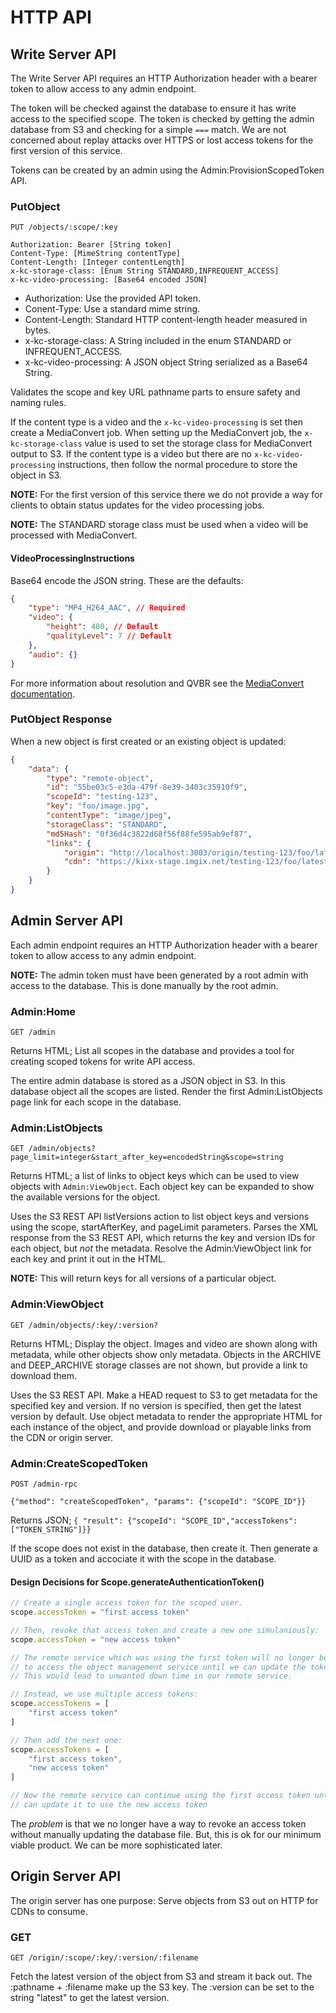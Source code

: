 HTTP API
========

Write Server API
----------------
The Write Server API requires an HTTP Authorization header with a bearer token to allow access to any admin endpoint.

The token will be checked against the database to ensure it has write access to the specified scope. The token is checked by getting the admin database from S3 and checking for a simple `===` match. We are not concerned about replay attacks over HTTPS or lost access tokens for the first version of this service.

Tokens can be created by an admin using the Admin:ProvisionScopedToken API.

### PutObject
```
PUT /objects/:scope/:key

Authorization: Bearer [String token]
Content-Type: [MimeString contentType]
Content-Length: [Integer contentLength]
x-kc-storage-class: [Enum String STANDARD,INFREQUENT_ACCESS]
x-kc-video-processing: [Base64 encoded JSON]
```

- Authorization: Use the provided API token.
- Conent-Type: Use a standard mime string.
- Content-Length: Standard HTTP content-length header measured in bytes.
- x-kc-storage-class: A String included in the enum STANDARD or INFREQUENT_ACCESS.
- x-kc-video-processing: A JSON object String serialized as a Base64 String.

Validates the scope and key URL pathname parts to ensure safety and naming rules.

If the content type is a video and the `x-kc-video-processing` is set then create a MediaConvert job. When setting up the MediaConvert job, the `x-kc-storage-class` value is used to set the storage class for MediaConvert output to S3. If the content type is a video but there are no `x-kc-video-processing` instructions, then follow the normal procedure to store the object in S3.

__NOTE:__ For the first version of this service there we do not provide a way for clients to obtain status updates for the video processing jobs.

__NOTE:__ The STANDARD storage class must be used when a video will be processed with MediaConvert.

#### VideoProcessingInstructions
Base64 encode the JSON string. These are the defaults:

```json
{
    "type": "MP4_H264_AAC", // Required
    "video": {
        "height": 480, // Default
        "qualityLevel": 7 // Default
    },
    "audio": {}
}
```

For more information about resolution and QVBR see the [MediaConvert documentation](https://docs.aws.amazon.com/mediaconvert/latest/ug/cbr-vbr-qvbr.html).

### PutObject Response
When a new object is first created or an existing object is updated:

```json
{
    "data": {
        "type": "remote-object",
        "id": "55be03c5-e3da-479f-8e39-3403c35910f9",
        "scopeId": "testing-123",
        "key": "foo/image.jpg",
        "contentType": "image/jpeg",
        "storageClass": "STANDARD",
        "md5Hash": "0f36d4c3822d68f56f88fe595ab9ef87",
        "links": {
            "origin": "http://localhost:3003/origin/testing-123/foo/latest/image.jpg",
            "cdn": "https://kixx-stage.imgix.net/testing-123/foo/latest/image.jpg"
        }
    }
}
```


Admin Server API
----------------
Each admin endpoint requires an HTTP Authorization header with a bearer token to allow access to any admin endpoint.

__NOTE:__ The admin token must have been generated by a root admin with access to the database. This is done manually by the root admin.

### Admin:Home
`GET /admin`

Returns HTML; List all scopes in the database and provides a tool for creating scoped tokens for write API access.

The entire admin database is stored as a JSON object in S3. In this database object all the scopes are listed. Render the first Admin:ListObjects page link for each scope in the database.

### Admin:ListObjects
`GET /admin/objects?page_limit=integer&start_after_key=encodedString&scope=string`

Returns HTML; a list of links to object keys which can be used to view objects with `Admin:ViewObject`. Each object key can be expanded to show the available versions for the object.

Uses the S3 REST API listVersions action to list object keys and versions using the scope, startAfterKey, and pageLimit parameters. Parses the XML response from the S3 REST API, which returns the key and version IDs for each object, but *not* the metadata. Resolve the Admin:ViewObject link for each key and print it out in the HTML.

__NOTE:__ This will return keys for all versions of a particular object.

### Admin:ViewObject
`GET /admin/objects/:key/:version?`

Returns HTML; Display the object. Images and video are shown along with metadata, while other objects show only metadata. Objects in the ARCHIVE and DEEP_ARCHIVE storage classes are not shown, but provide a link to download them.

Uses the S3 REST API. Make a HEAD request to S3 to get metadata for the specified key and version. If no version is specified, then get the latest version by default. Use object metadata to render the appropriate HTML for each instance of the object, and provide download or playable links from the CDN or origin server.

### Admin:CreateScopedToken
```
POST /admin-rpc

{"method": "createScopedToken", "params": {"scopeId": "SCOPE_ID"}}
```

Returns JSON; `{ "result": {"scopeId": "SCOPE_ID","accessTokens": ["TOKEN_STRING"]}}`

If the scope does not exist in the database, then create it. Then generate a UUID as a token and accociate it with the scope in the database.

#### Design Decisions for Scope.generateAuthenticationToken()
```js
// Create a single access token for the scoped user.
scope.accessToken = "first access token"

// Then, revoke that access token and create a new one simulaniously:
scope.accessToken = "new access token"

// The remote service which was using the first token will no longer be able
// to access the object management service until we can update the token.
// This would lead to unwanted down time in our remote service.

// Instead, we use multiple access tokens:
scope.accessTokens = [
    "first access token"
]

// Then add the next one:
scope.accessTokens = [
    "first access token",
    "new access token"
]

// Now the remote service can continue using the first access token until we
// can update it to use the new access token
```

The *problem* is that we no longer have a way to revoke an access token without
manually updating the database file. But, this is ok for our minimum viable product.
We can be more sophisticated later.

Origin Server API
-----------------
The origin server has one purpose: Serve objects from S3 out on HTTP for CDNs to consume.

### GET
`GET /origin/:scope/:key/:version/:filename`

Fetch the latest version of the object from S3 and stream it back out. The :pathname + :filename make up the S3 key. The :version can be set to the string "latest" to get the latest version.
